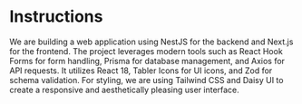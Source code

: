 # Instructions

We are building a web application using NestJS for the backend and Next.js for the frontend. The project leverages modern tools such as React Hook Forms for form handling, Prisma for database management, and Axios for API requests. It utilizes React 18, Tabler Icons for UI icons, and Zod for schema validation. For styling, we are using Tailwind CSS and Daisy UI to create a responsive and aesthetically pleasing user interface.
